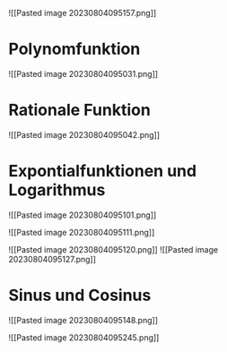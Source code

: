 ![[Pasted image 20230804095157.png]]

# Polynomfunktion
![[Pasted image 20230804095031.png]]

# Rationale Funktion
![[Pasted image 20230804095042.png]]

# Expontialfunktionen und Logarithmus
![[Pasted image 20230804095101.png]]

![[Pasted image 20230804095111.png]]

![[Pasted image 20230804095120.png]]
![[Pasted image 20230804095127.png]]

# Sinus und Cosinus
![[Pasted image 20230804095148.png]]

![[Pasted image 20230804095245.png]]

